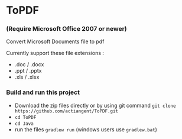 # ToPDF
### (Require Microsoft Office 2007 or newer)

Convert Microsoft Documents file to pdf

Currently support these file extensions : 
* .doc / .docx
* .ppt / .pptx
* .xls / .xlsx

### Build and run this project

* Download the zip files directly or by using git
  command ``git clone https://github.com/actiangent/ToPDF.git``
* ``cd ToPDF``
* ``cd Java``
* run the files ``gradlew run`` (windows users use ``gradlew.bat``)